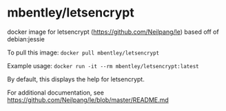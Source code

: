 mbentley/letsencrypt
====================

docker image for letsencrypt (https://github.com/Neilpang/le)
based off of debian:jessie

To pull this image:
`docker pull mbentley/letsencrypt`

Example usage:
`docker run -it --rm mbentley/letsencrypt:latest`

By default, this displays the help for letsencrypt.

For additional documentation, see https://github.com/Neilpang/le/blob/master/README.md

